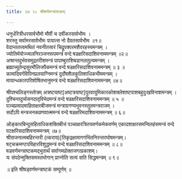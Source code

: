 ```yaml
---
title: २७ २८ श्रीषर्णमन्त्राष्टकम्

---
```


 धनुर्धरित्रीधरसार्वभौमो मौर्वी च दर्वीकरसार्वभौमः ।  
शरस्तु सर्वामरसार्वभौमः पायात्स नो दैवतसार्वभौमः ॥१॥  
वेदान्ततत्त्वमथितं नवनीतसारं चिद्रूपक्परमशैवरहस्यमन्त्रम् ।  
ज्योतिर्मयोज्ज्वलनिरञ्जनरूपमन्त्रं वन्दे षडक्षरिसदाशिवनाममन्त्रम् ॥२॥  
अश्रान्तदुर्भवसमुद्रतरीशमन्त्रं पापाम्बुराशिबडानलतुल्यमन्त्रम् ।  
ब्रह्माच्युतेन्द्रसुरमौलिजपैकमन्त्रं वन्दे षडक्षरिसदाशिवनाममन्त्रम् ॥ ३ ॥  
कामादिवर्गविपिनप्रलयाग्निमन्त्रं दुर्दोषशैलकुलिशाधिकभीममन्त्रम् ।  
मायान्धकारपरिशोषितभानुमन्त्रं वन्दे षडक्षरिसदाशिवनाममन्त्रम् ॥४॥  

श्रीपश्चलिङ्गस्तोत्रम् अत्रष्टयाष्ट[अष्टत्रयाष्ट]पुरवायुमिकारकोशक्लेशाष्टपाशबहुदुःखविनाशमन्त्रम् ।  
दुश्चिन्तदुर्व्यसनदातृविभेदमन्त्रं वन्दे षडक्षरिसदाशिवनाममन्त्रम् ॥ ५ ॥  
पञ्चप्रसादमाहिताक्षरबीजमन्त्रं मन्त्राग्रगण्यभुवनस्तुतमन्त्रराजम् ।  
सर्दोऽपि मन्त्रजनकप्रणवात्ममन्त्रं वन्दे षडक्षरिमदाशिवनाममन्त्रम् ॥ ६॥  

ओङ्कारबिन्दुसहिताधिकशक्तिबीजं पञ्चाक्षरत्रितयवर्णकमेकवर्णम् एकादशाक्षरसमन्वितहंसमन्त्रं वन्दे पटक्षरिसदाशिवनाममन्त्रम् ॥७॥  
श्रीसजनात्मबहिरन्तरी (त्कराय)[तिकृद्रक्षामागगभिंतनिरन्तरघोषमन्त्रम्।  
षट्चक्रमण्टपविहारविशुद्धमन्त्रं वन्दे षडक्षरिसदाशिवनाममन्त्रम् ॥ ८॥  
षडवर्णमन्त्राष्टकमद्भुतार्थं सर्वागमप्रोक्तजगत्प्रकाशम्।  
यः संपठेन्मुक्तिसमस्तभोगान् प्राप्नोति सत्यं सति सिद्धमन्त्रम् ॥ ९॥  

॥ इति श्रीषड्वर्णमन्त्राष्टकं सम्पूर्णम् ॥  